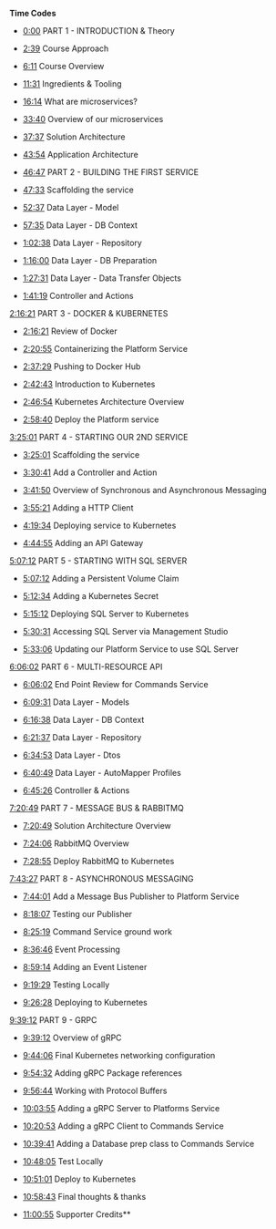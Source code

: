 **Time Codes**

- [<ins>0:00</ins>](https://www.youtube.com/watch?v=DgVjEo3OGBI&t=0s) PART 1 - INTRODUCTION & Theory

- [<ins>2:39</ins>](https://www.youtube.com/watch?v=DgVjEo3OGBI&t=159s) Course Approach

- [<ins>6:11</ins>](https://www.youtube.com/watch?v=DgVjEo3OGBI&t=371s) Course Overview

- [<ins>11:31</ins>](https://www.youtube.com/watch?v=DgVjEo3OGBI&t=691s) Ingredients & Tooling

- [<ins>16:14</ins>](https://www.youtube.com/watch?v=DgVjEo3OGBI&t=974s) What are microservices?

- [<ins>33:40</ins>](https://www.youtube.com/watch?v=DgVjEo3OGBI&t=2020s) Overview of our microservices

- [<ins>37:37</ins>](https://www.youtube.com/watch?v=DgVjEo3OGBI&t=2257s) Solution Architecture

- [<ins>43:54</ins>](https://www.youtube.com/watch?v=DgVjEo3OGBI&t=2634s) Application Architecture

  

- [<ins>46:47</ins>](https://www.youtube.com/watch?v=DgVjEo3OGBI&t=2807s) PART 2 - BUILDING THE FIRST SERVICE

- [<ins>47:33</ins>](https://www.youtube.com/watch?v=DgVjEo3OGBI&t=2853s) Scaffolding the service

- [<ins>52:37</ins>](https://www.youtube.com/watch?v=DgVjEo3OGBI&t=3157s) Data Layer - Model

- [<ins>57:35</ins>](https://www.youtube.com/watch?v=DgVjEo3OGBI&t=3455s) Data Layer - DB Context

- [<ins>1:02:38</ins>](https://www.youtube.com/watch?v=DgVjEo3OGBI&t=3758s) Data Layer - Repository

- [<ins>1:16:00</ins>](https://www.youtube.com/watch?v=DgVjEo3OGBI&t=4560s) Data Layer - DB Preparation

- [<ins>1:27:31</ins>](https://www.youtube.com/watch?v=DgVjEo3OGBI&t=5251s) Data Layer - Data Transfer Objects

- [<ins>1:41:19</ins>](https://www.youtube.com/watch?v=DgVjEo3OGBI&t=6079s) Controller and Actions

  

[<ins>2:16:21</ins>](https://www.youtube.com/watch?v=DgVjEo3OGBI&t=8181s) PART 3 - DOCKER & KUBERNETES

- [<ins>2:16:21</ins>](https://www.youtube.com/watch?v=DgVjEo3OGBI&t=8181s) Review of Docker

- [<ins>2:20:55</ins>](https://www.youtube.com/watch?v=DgVjEo3OGBI&t=8455s) Containerizing the Platform Service

- [<ins>2:37:29</ins>](https://www.youtube.com/watch?v=DgVjEo3OGBI&t=9449s) Pushing to Docker Hub

- [<ins>2:42:43</ins>](https://www.youtube.com/watch?v=DgVjEo3OGBI&t=9763s) Introduction to Kubernetes

- [<ins>2:46:54</ins>](https://www.youtube.com/watch?v=DgVjEo3OGBI&t=10014s) Kubernetes Architecture Overview

- [<ins>2:58:40</ins>](https://www.youtube.com/watch?v=DgVjEo3OGBI&t=10720s) Deploy the Platform service

  

[<ins>3:25:01</ins>](https://www.youtube.com/watch?v=DgVjEo3OGBI&t=12301s) PART 4 - STARTING OUR 2ND SERVICE

- [<ins>3:25:01</ins>](https://www.youtube.com/watch?v=DgVjEo3OGBI&t=12301s) Scaffolding the service

- [<ins>3:30:41</ins>](https://www.youtube.com/watch?v=DgVjEo3OGBI&t=12641s) Add a Controller and Action

- [<ins>3:41:50</ins>](https://www.youtube.com/watch?v=DgVjEo3OGBI&t=13310s) Overview of Synchronous and Asynchronous Messaging

- [<ins>3:55:21</ins>](https://www.youtube.com/watch?v=DgVjEo3OGBI&t=14121s) Adding a HTTP Client

- [<ins>4:19:34</ins>](https://www.youtube.com/watch?v=DgVjEo3OGBI&t=15574s) Deploying service to Kubernetes

- [<ins>4:44:55</ins>](https://www.youtube.com/watch?v=DgVjEo3OGBI&t=17095s) Adding an API Gateway

  
  

[<ins>5:07:12</ins>](https://www.youtube.com/watch?v=DgVjEo3OGBI&t=18432s) PART 5 - STARTING WITH SQL SERVER

- [<ins>5:07:12</ins>](https://www.youtube.com/watch?v=DgVjEo3OGBI&t=18432s) Adding a Persistent Volume Claim

- [<ins>5:12:34</ins>](https://www.youtube.com/watch?v=DgVjEo3OGBI&t=18754s) Adding a Kubernetes Secret

- [<ins>5:15:12</ins>](https://www.youtube.com/watch?v=DgVjEo3OGBI&t=18912s) Deploying SQL Server to Kubernetes

- [<ins>5:30:31</ins>](https://www.youtube.com/watch?v=DgVjEo3OGBI&t=19831s) Accessing SQL Server via Management Studio

- [<ins>5:33:06</ins>](https://www.youtube.com/watch?v=DgVjEo3OGBI&t=19986s) Updating our Platform Service to use SQL Server

  

[<ins>6:06:02</ins>](https://www.youtube.com/watch?v=DgVjEo3OGBI&t=21962s) PART 6 - MULTI-RESOURCE API

- [<ins>6:06:02</ins>](https://www.youtube.com/watch?v=DgVjEo3OGBI&t=21962s) End Point Review for Commands Service

- [<ins>6:09:31</ins>](https://www.youtube.com/watch?v=DgVjEo3OGBI&t=22171s) Data Layer - Models

- [<ins>6:16:38</ins>](https://www.youtube.com/watch?v=DgVjEo3OGBI&t=22598s) Data Layer - DB Context

- [<ins>6:21:37</ins>](https://www.youtube.com/watch?v=DgVjEo3OGBI&t=22897s) Data Layer - Repository

- [<ins>6:34:53</ins>](https://www.youtube.com/watch?v=DgVjEo3OGBI&t=23693s) Data Layer - Dtos

- [<ins>6:40:49</ins>](https://www.youtube.com/watch?v=DgVjEo3OGBI&t=24049s) Data Layer - AutoMapper Profiles

- [<ins>6:45:26</ins>](https://www.youtube.com/watch?v=DgVjEo3OGBI&t=24326s) Controller & Actions

  

[<ins>7:20:49</ins>](https://www.youtube.com/watch?v=DgVjEo3OGBI&t=26449s) PART 7 - MESSAGE BUS & RABBITMQ

- [<ins>7:20:49</ins>](https://www.youtube.com/watch?v=DgVjEo3OGBI&t=26449s) Solution Architecture Overview

- [<ins>7:24:06</ins>](https://www.youtube.com/watch?v=DgVjEo3OGBI&t=26646s) RabbitMQ Overview

- [<ins>7:28:55</ins>](https://www.youtube.com/watch?v=DgVjEo3OGBI&t=26935s) Deploy RabbitMQ to Kubernetes

  

[<ins>7:43:27</ins>](https://www.youtube.com/watch?v=DgVjEo3OGBI&t=27807s) PART 8 - ASYNCHRONOUS MESSAGING

- [<ins>7:44:01</ins>](https://www.youtube.com/watch?v=DgVjEo3OGBI&t=27841s) Add a Message Bus Publisher to Platform Service

- [<ins>8:18:07</ins>](https://www.youtube.com/watch?v=DgVjEo3OGBI&t=29887s) Testing our Publisher

- [<ins>8:25:19</ins>](https://www.youtube.com/watch?v=DgVjEo3OGBI&t=30319s) Command Service ground work

- [<ins>8:36:46</ins>](https://www.youtube.com/watch?v=DgVjEo3OGBI&t=31006s) Event Processing

- [<ins>8:59:14</ins>](https://www.youtube.com/watch?v=DgVjEo3OGBI&t=32354s) Adding an Event Listener

- [<ins>9:19:29</ins>](https://www.youtube.com/watch?v=DgVjEo3OGBI&t=33569s) Testing Locally

- [<ins>9:26:28</ins>](https://www.youtube.com/watch?v=DgVjEo3OGBI&t=33988s) Deploying to Kubernetes

  

[<ins>9:39:12</ins>](https://www.youtube.com/watch?v=DgVjEo3OGBI&t=34752s) PART 9 - GRPC

- [<ins>9:39:12</ins>](https://www.youtube.com/watch?v=DgVjEo3OGBI&t=34752s) Overview of gRPC

- [<ins>9:44:06</ins>](https://www.youtube.com/watch?v=DgVjEo3OGBI&t=35046s) Final Kubernetes networking configuration

- [<ins>9:54:32</ins>](https://www.youtube.com/watch?v=DgVjEo3OGBI&t=35672s) Adding gRPC Package references

- [<ins>9:56:44</ins>](https://www.youtube.com/watch?v=DgVjEo3OGBI&t=35804s) Working with Protocol Buffers

- [<ins>10:03:55</ins>](https://www.youtube.com/watch?v=DgVjEo3OGBI&t=36235s) Adding a gRPC Server to Platforms Service

- [<ins>10:20:53</ins>](https://www.youtube.com/watch?v=DgVjEo3OGBI&t=37253s) Adding a gRPC Client to Commands Service

- [<ins>10:39:41</ins>](https://www.youtube.com/watch?v=DgVjEo3OGBI&t=38381s) Adding a Database prep class to Commands Service

- [<ins>10:48:05</ins>](https://www.youtube.com/watch?v=DgVjEo3OGBI&t=38885s) Test Locally

- [<ins>10:51:01</ins>](https://www.youtube.com/watch?v=DgVjEo3OGBI&t=39061s) Deploy to Kubernetes

- [<ins>10:58:43</ins>](https://www.youtube.com/watch?v=DgVjEo3OGBI&t=39523s) Final thoughts & thanks

- [<ins>11:00:55</ins>](https://www.youtube.com/watch?v=DgVjEo3OGBI&t=39655s) Supporter Credits**